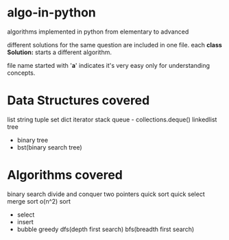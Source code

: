 # algo-in-python
 algorithms implemented in python from elementary to advanced

different solutions for the same question are included in one file. each **class Solution:** starts a different algorithm.

file name started with '**a**' indicates it's very easy only for understanding concepts.

# Data Structures covered
list
string
tuple
set
dict
iterator
stack
queue - collections.deque()
linkedlist
tree
- binary tree
- bst(binary search tree)

# Algorithms covered
binary search
divide and conquer
two pointers
quick sort
quick select
merge sort
o(n^2) sort
- select
- insert
- bubble
greedy
dfs(depth first search)
bfs(breadth first search)
